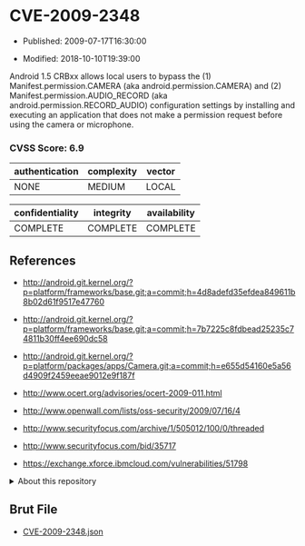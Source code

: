 # CVE-2009-2348

- Published: 2009-07-17T16:30:00

- Modified: 2018-10-10T19:39:00

Android 1.5 CRBxx allows local users to bypass the (1) Manifest.permission.CAMERA (aka android.permission.CAMERA) and (2) Manifest.permission.AUDIO_RECORD (aka android.permission.RECORD_AUDIO) configuration settings by installing and executing an application that does not make a permission request before using the camera or microphone.

### CVSS Score: **6.9**

| authentication | complexity | vector |
| --- | --- | --- |
| NONE | MEDIUM | LOCAL |

| confidentiality | integrity | availability |
| --- | --- | --- |
| COMPLETE | COMPLETE | COMPLETE |

## References

* http://android.git.kernel.org/?p=platform/frameworks/base.git;a=commit;h=4d8adefd35efdea849611b8b02d61f9517e47760

* http://android.git.kernel.org/?p=platform/frameworks/base.git;a=commit;h=7b7225c8fdbead25235c74811b30ff4ee690dc58

* http://android.git.kernel.org/?p=platform/packages/apps/Camera.git;a=commit;h=e655d54160e5a56d4909f2459eeae9012e9f187f

* http://www.ocert.org/advisories/ocert-2009-011.html

* http://www.openwall.com/lists/oss-security/2009/07/16/4

* http://www.securityfocus.com/archive/1/505012/100/0/threaded

* http://www.securityfocus.com/bid/35717

* https://exchange.xforce.ibmcloud.com/vulnerabilities/51798

<details>
<summary>About this repository</summary> 

  This repository is part of the project [Live Hack CVE](https://github.com/Live-Hack-CVE). Main website can be found [www.live-hack.org](https://www.live-hack.org) 
  
  Made by [Sn0wAlice](https://github.com/Sn0wAlice) for the people that care about security and need to have a feed of the latest CVEs. Hope you enjoy it, don't forget to star the repo and follow me on [Twitter](https://twitter.com/Sn0wAlice) and [Github](https://github.com/Sn0wAlice). And that is my [personnal website](https://www.alice-snow.me/)

  - [Home Page](https://github.com/Live-Hack-CVE)
  - [Framework](https://github.com/Live-Hack-CVE/cve-framework)
  - [CVE database](https://github.com/Live-Hack-CVE/full_database)
  - [Changelog](https://github.com/Live-Hack-CVE/Changelog)
</details>

## Brut File

* [CVE-2009-2348.json](https://raw.githubusercontent.com/Live-Hack-CVE/full_database/main/cves/2009/CVE-2009-2348.json)

